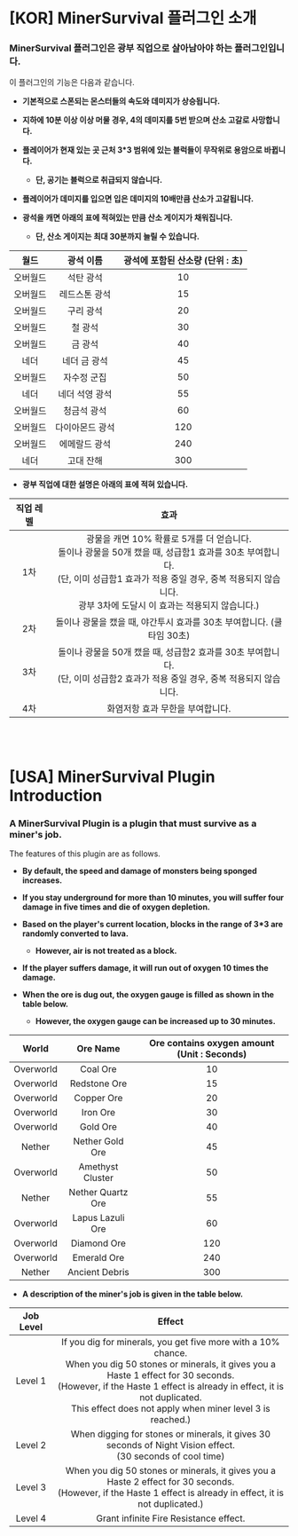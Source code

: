 # **[KOR] MinerSurvival 플러그인 소개**

### **MinerSurvival 플러그인은 광부 직업으로 살아남아야 하는 플러그인입니다.**

이 플러그인의 기능은 다음과 같습니다.

- **기본적으로 스폰되는 몬스터들의 속도와 데미지가 상승됩니다.**
  
- **지하에 10분 이상 이상 머물 경우, 4의 데미지를 5번 받으며 산소 고갈로 사망합니다.**
  
- **플레이어가 현재 있는 곳 근처 3*3 범위에 있는 블럭들이 무작위로 용암으로 바뀝니다.**
  - **단, 공기는 블럭으로 취급되지 않습니다.**
    
- **플레이어가 데미지를 입으면 입은 데미지의 10배만큼 산소가 고갈됩니다.**
  
- **광석을 캐면 아래의 표에 적혀있는 만큼 산소 게이지가 채워집니다.**
  - **단, 산소 게이지는 최대 30분까지 늘릴 수 있습니다.**
    
| 월드 | 광석 이름 | 광석에 포함된 산소량 (단위 : 초) |
|:----------:|:----------:|:----------:|
| 오버월드 | 석탄 광석 | 10 |
| 오버월드 | 레드스톤 광석 | 15 |
| 오버월드 | 구리 광석 | 20 |
| 오버월드 | 철 광석 | 30 |
| 오버월드 | 금 광석 | 40 |
| 네더 | 네더 금 광석 | 45 |
| 오버월드 | 자수정 군집 | 50 |
| 네더 | 네더 석영 광석 | 55 |
| 오버월드 | 청금석 광석 | 60 |
| 오버월드 | 다이아몬드 광석 | 120 |
| 오버월드 | 에메랄드 광석 | 240 |
| 네더 | 고대 잔해 | 300 |

- **광부 직업에 대한 설명은 아래의 표에 적혀 있습니다.**

| 직업 레벨 | 효과 |
|:-----:|:-------------------------:|
| 1차 | 광물을 캐면 10% 확률로 5개를 더 얻습니다.<br/>돌이나 광물을 50개 캤을 때, 성급함1 효과를 30초 부여합니다.<br/>(단, 이미 성급함1 효과가 적용 중일 경우, 중복 적용되지 않습니다.<br/>광부 3차에 도달시 이 효과는 적용되지 않습니다.)|
| 2차 | 돌이나 광물을 캤을 때, 야간투시 효과를 30초 부여합니다. (쿨타임 30초) |
| 3차 | 돌이나 광물을 50개 캤을 때, 성급함2 효과를 30초 부여합니다.<br/>(단, 이미 성급함2 효과가 적용 중일 경우, 중복 적용되지 않습니다. |
| 4차 | 화염저항 효과 무한을 부여합니다. |

<br/>
<br/>

# **[USA] MinerSurvival Plugin Introduction**

### **A MinerSurvival Plugin is a plugin that must survive as a miner's job.**

The features of this plugin are as follows.

- **By default, the speed and damage of monsters being sponged increases.**
  
- **If you stay underground for more than 10 minutes, you will suffer four damage in five times and die of oxygen depletion.**

- **Based on the player's current location, blocks in the range of 3*3 are randomly converted to lava.**
  - **However, air is not treated as a block.**

- **If the player suffers damage, it will run out of oxygen 10 times the damage.**

- **When the ore is dug out, the oxygen gauge is filled as shown in the table below.**
  - **However, the oxygen gauge can be increased up to 30 minutes.**

| World | Ore Name | Ore contains oxygen amount (Unit : Seconds) |
|:----------:|:----------:|:----------:|
| Overworld | Coal Ore | 10 |
| Overworld | Redstone Ore | 15 |
| Overworld | Copper Ore | 20 |
| Overworld | Iron Ore | 30 |
| Overworld | Gold Ore | 40 |
| Nether | Nether Gold Ore | 45 |
| Overworld | Amethyst Cluster | 50 |
| Nether | Nether Quartz Ore | 55 |
| Overworld | Lapus Lazuli Ore | 60 |
| Overworld | Diamond Ore | 120 |
| Overworld| Emerald Ore | 240 |
| Nether | Ancient Debris | 300 |

- **A description of the miner's job is given in the table below.**

| Job Level | Effect |
|:-----:|:-------------------------:|
| Level 1 | If you dig for minerals, you get five more with a 10% chance.<br/>When you dig 50 stones or minerals, it gives you a Haste 1 effect for 30 seconds.<br/>(However, if the Haste 1 effect is already in effect, it is not duplicated.<br/>This effect does not apply when miner level 3 is reached.)
| Level 2 | When digging for stones or minerals, it gives 30 seconds of Night Vision effect.<br/>(30 seconds of cool time) |
| Level 3 | When you dig 50 stones or minerals, it gives you a Haste 2 effect for 30 seconds.<br/>(However, if the Haste 1 effect is already in effect, it is not duplicated.) |
| Level 4 | Grant infinite Fire Resistance effect. |
